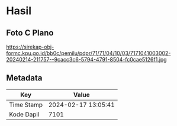 # Hasil

## Foto C Plano

https://sirekap-obj-formc.kpu.go.id/bb0c/pemilu/pdpr/71/71/04/10/03/7171041003002-20240214-211757--9cacc3c6-5794-4791-8504-fc0cae5126f1.jpg


## Metadata

| Key        | Value               |
| ---------- | ------------------- |
| Time Stamp | 2024-02-17 13:05:41 |
| Kode Dapil | 7101                |



